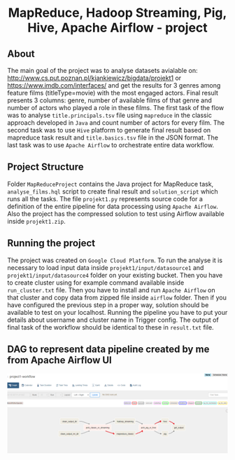 <h1 align="center">
    MapReduce, Hadoop Streaming, Pig, Hive, Apache Airflow - project
</h1>

## About
The main goal of the project was to analyse datasets avialable on: http://www.cs.put.poznan.pl/kjankiewicz/bigdata/projekt1 or https://www.imdb.com/interfaces/ and get the results for 3 genres among feature films (titleType=movie) with the most engaged actors. Final result presents 3 columns: genre, number of available films of that genre and number of actors who played a role in these films. The first task of the flow was to analyse `title.principals.tsv` file using `mapreduce` in the classic approach developed in `Java` and count number of actors for every film. The second task was to use `Hive` platform to generate final result based on mapreduce task result and `title.basics.tsv` file in the JSON format. The last task was to use `Apache Airflow` to orchestrate entire data workflow.


## Project Structure
Folder `MapReduceProject` contains the Java project for MapReduce task, `analyse_films.hql` script to create final result and `solution_script` which runs all the tasks. The file `projekt1.py` represents source code for a definition of the entire pipeline for data processing using `Apache Airflow`. Also the project has the compressed solution to test using Airflow available inside `projekt1.zip`. 

## Running the project
The project was created on `Google Cloud Platform`. To run the analyse it is necessary to load input data inside `projekt1/input/datasource1` and `projekt1/input/datasource4` folder on your existing bucket. Then you have to create cluster using for example command available inside `run_cluster.txt` file. Then you have to install and run `Apache Airflow` on that cluster and copy data from zipped file inside `airflow` folder. Then if you have configured the previous step in a proper way, solution should be available to test on your localhost. Running the pipeline you have to put your details about username and cluster name in Trigger config. The output of final task of the workflow should be identical to these in `result.txt` file. 

## DAG to represent data pipeline created by me from Apache Airflow UI
![workflow](./workflow_with_airflow.png)